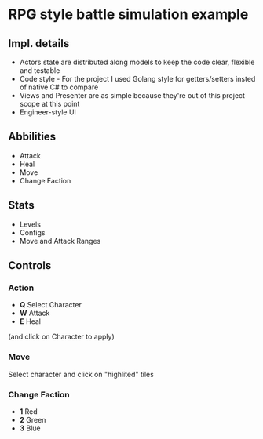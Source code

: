 # RPG style battle simulation example

## Impl. details ##
* Actors state are distributed along models to keep the code clear, flexible and testable
* Code style - For the project I used Golang style for getters/setters insted of native C# to compare
* Views and Presenter are as simple because they're out of this project scope at this point
* Engineer-style UI

## Abbilities ##
* Attack
* Heal
* Move
* Change Faction

## Stats ##
* Levels
* Configs
* Move and Attack Ranges

## Controls ##

### Action ###

* **Q** Select Character
* **W** Attack
* **E** Heal

(and click on Character to apply)

### Move ###
Select character and click on "highlited" tiles

### Change Faction ###
* **1** Red
* **2** Green
* **3** Blue